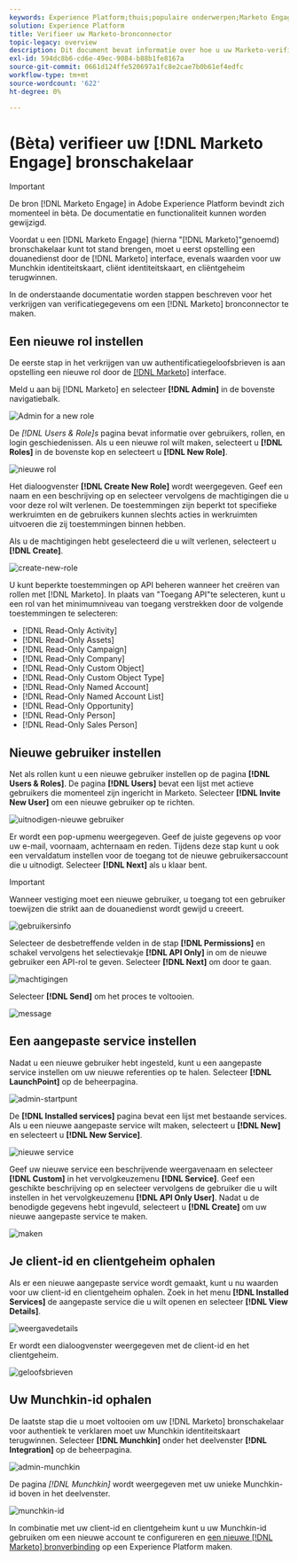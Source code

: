 ```yaml
---
keywords: Experience Platform;thuis;populaire onderwerpen;Marketo Engage;marketo engageren;marketo
solution: Experience Platform
title: Verifieer uw Marketo-bronconnector
topic-legacy: overview
description: Dit document bevat informatie over hoe u uw Marketo-verificatiereferenties kunt genereren.
exl-id: 594dc8b6-cd6e-49ec-9084-b88b1fe8167a
source-git-commit: 0661d124ffe520697a1fc8e2cae7b0b61ef4edfc
workflow-type: tm+mt
source-wordcount: '622'
ht-degree: 0%

---
```


# (Bèta) verifieer uw [!DNL Marketo Engage] bronschakelaar

>[!IMPORTANT]
>
>De bron [!DNL Marketo Engage] in Adobe Experience Platform bevindt zich momenteel in bèta. De documentatie en functionaliteit kunnen worden gewijzigd.

Voordat u een [!DNL Marketo Engage] (hierna &quot;[!DNL Marketo]&quot;genoemd) bronschakelaar kunt tot stand brengen, moet u eerst opstelling een douanedienst door de [!DNL Marketo] interface, evenals waarden voor uw Munchkin identiteitskaart, cliënt identiteitskaart, en cliëntgeheim terugwinnen.

In de onderstaande documentatie worden stappen beschreven voor het verkrijgen van verificatiegegevens om een [!DNL Marketo] bronconnector te maken.

## Een nieuwe rol instellen

De eerste stap in het verkrijgen van uw authentificatiegeloofsbrieven is aan opstelling een nieuwe rol door de [[!DNL Marketo]](https://app-sjint.marketo.com/#MM0A1) interface.

Meld u aan bij [!DNL Marketo] en selecteer **[!DNL Admin]** in de bovenste navigatiebalk.

![Admin for a new role](../images/marketo/home.png)

De *[!DNL Users & Role]s* pagina bevat informatie over gebruikers, rollen, en login geschiedenissen. Als u een nieuwe rol wilt maken, selecteert u **[!DNL Roles]** in de bovenste kop en selecteert u **[!DNL New Role]**.

![nieuwe rol](../images/marketo/new-role.png)

Het dialoogvenster **[!DNL Create New Role]** wordt weergegeven. Geef een naam en een beschrijving op en selecteer vervolgens de machtigingen die u voor deze rol wilt verlenen. De toestemmingen zijn beperkt tot specifieke werkruimten en de gebruikers kunnen slechts acties in werkruimten uitvoeren die zij toestemmingen binnen hebben.

Als u de machtigingen hebt geselecteerd die u wilt verlenen, selecteert u **[!DNL Create]**.

![create-new-role](../images/marketo/create-new-role.png)

U kunt beperkte toestemmingen op API beheren wanneer het creëren van rollen met [!DNL Marketo]. In plaats van &quot;Toegang API&quot;te selecteren, kunt u een rol van het minimumniveau van toegang verstrekken door de volgende toestemmingen te selecteren:

* [!DNL Read-Only Activity]
* [!DNL Read-Only Assets]
* [!DNL Read-Only Campaign]
* [!DNL Read-Only Company]
* [!DNL Read-Only Custom Object]
* [!DNL Read-Only Custom Object Type]
* [!DNL Read-Only Named Account]
* [!DNL Read-Only Named Account List]
* [!DNL Read-Only Opportunity]
* [!DNL Read-Only Person]
* [!DNL Read-Only Sales Person]

## Nieuwe gebruiker instellen

Net als rollen kunt u een nieuwe gebruiker instellen op de pagina **[!DNL Users & Roles]**. De pagina **[!DNL Users]** bevat een lijst met actieve gebruikers die momenteel zijn ingericht in Marketo. Selecteer **[!DNL Invite New User]** om een nieuwe gebruiker op te richten.

![uitnodigen-nieuwe gebruiker](../images/marketo/invite-new-user.png)

Er wordt een pop-upmenu weergegeven. Geef de juiste gegevens op voor uw e-mail, voornaam, achternaam en reden. Tijdens deze stap kunt u ook een vervaldatum instellen voor de toegang tot de nieuwe gebruikersaccount die u uitnodigt. Selecteer **[!DNL Next]** als u klaar bent.

>[!IMPORTANT]
>
>Wanneer vestiging moet een nieuwe gebruiker, u toegang tot een gebruiker toewijzen die strikt aan de douanedienst wordt gewijd u creeert.

![gebruikersinfo](../images/marketo/new-user-info.png)

Selecteer de desbetreffende velden in de stap **[!DNL Permissions]** en schakel vervolgens het selectievakje **[!DNL API Only]** in om de nieuwe gebruiker een API-rol te geven. Selecteer **[!DNL Next]** om door te gaan.

![machtigingen](../images/marketo/permissions.png)

Selecteer **[!DNL Send]** om het proces te voltooien.

![message](../images/marketo/message.png)

## Een aangepaste service instellen

Nadat u een nieuwe gebruiker hebt ingesteld, kunt u een aangepaste service instellen om uw nieuwe referenties op te halen. Selecteer **[!DNL LaunchPoint]** op de beheerpagina.

![admin-startpunt](../images/marketo/admin-launchpoint.png)

De **[!DNL Installed services]** pagina bevat een lijst met bestaande services. Als u een nieuwe aangepaste service wilt maken, selecteert u **[!DNL New]** en selecteert u **[!DNL New Service]**.

![nieuwe service](../images/marketo/new-service.png)

Geef uw nieuwe service een beschrijvende weergavenaam en selecteer **[!DNL Custom]** in het vervolgkeuzemenu **[!DNL Service]**. Geef een geschikte beschrijving op en selecteer vervolgens de gebruiker die u wilt instellen in het vervolgkeuzemenu **[!DNL API Only User]**. Nadat u de benodigde gegevens hebt ingevuld, selecteert u **[!DNL Create]** om uw nieuwe aangepaste service te maken.

![maken](../images/marketo/create.png)

## Je client-id en clientgeheim ophalen

Als er een nieuwe aangepaste service wordt gemaakt, kunt u nu waarden voor uw client-id en clientgeheim ophalen. Zoek in het menu **[!DNL Installed Services]** de aangepaste service die u wilt openen en selecteer **[!DNL View Details]**.

![weergavedetails](../images/marketo/view-details.png)

Er wordt een dialoogvenster weergegeven met de client-id en het clientgeheim.

![geloofsbrieven](../images/marketo/credentials.png)

## Uw Munchkin-id ophalen

De laatste stap die u moet voltooien om uw [!DNL Marketo] bronschakelaar voor authentiek te verklaren moet uw Munchkin identiteitskaart terugwinnen. Selecteer **[!DNL Munchkin]** onder het deelvenster **[!DNL Integration]** op de beheerpagina.

![admin-munchkin](../images/marketo/admin-munchkin.png)

De pagina *[!DNL Munchkin]* wordt weergegeven met uw unieke Munchkin-id boven in het deelvenster.

![munchkin-id](../images/marketo/munchkin-id.png)

In combinatie met uw client-id en clientgeheim kunt u uw Munchkin-id gebruiken om een nieuwe account te configureren en [een nieuwe [!DNL Marketo] bronverbinding](../../../tutorials/ui/create/adobe-applications/marketo.md) op een Experience Platform maken.
